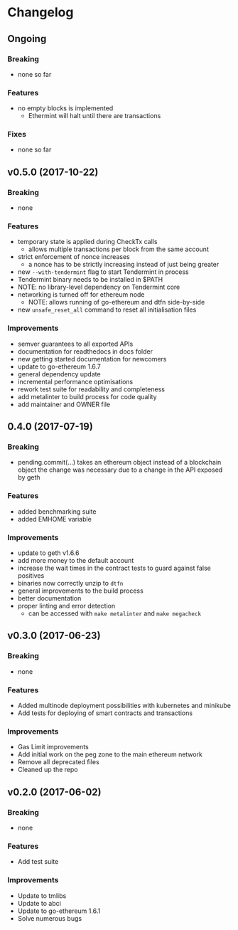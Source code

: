 # Changelog

## Ongoing
### Breaking
* none so far

### Features
* no empty blocks is implemented
  * Ethermint will halt until there are transactions

### Fixes
* none so far


## v0.5.0 (2017-10-22)
### Breaking
* none

### Features
* temporary state is applied during CheckTx calls
  * allows multiple transactions per block from the same account
* strict enforcement of nonce increases
  * a nonce has to be strictly increasing instead of just being greater
 * new `--with-tendermint` flag to start Tendermint in process
  * Tendermint binary needs to be installed in $PATH
  * NOTE: no library-level dependency on Tendermint core
* networking is turned off for ethereum node
  * NOTE: allows running of go-ethereum and dtfn side-by-side
* new `unsafe_reset_all` command to reset all initialisation files 

### Improvements
* semver guarantees to all exported APIs
* documentation for readthedocs in docs folder
* new getting started documentation for newcomers
* update to go-ethereum 1.6.7
* general dependency update
* incremental performance optimisations
* rework test suite for readability and completeness
* add metalinter to build process for code quality
* add maintainer and OWNER file


## 0.4.0 (2017-07-19)
### Breaking
* pending.commit(...) takes an ethereum object instead of a blockchain object
the change was necessary due to a change in the API exposed by geth

### Features
* added benchmarking suite
* added EMHOME variable

### Improvements
* update to geth v1.6.6
* add more money to the default account
* increase the wait times in the contract tests to guard against false positives
* binaries now correctly unzip to `dtfn`
* general improvements to the build process
* better documentation
* proper linting and error detection
  * can be accessed with `make metalinter` and `make megacheck`


## v0.3.0 (2017-06-23)
### Breaking
* none

### Features
* Added multinode deployment possibilities with kubernetes and minikube
* Add tests for deploying of smart contracts and transactions

### Improvements
* Gas Limit improvements
* Add initial work on the peg zone to the main ethereum network
* Remove all deprecated files
* Cleaned up the repo


## v0.2.0 (2017-06-02)
### Breaking
* none

### Features
* Add test suite

### Improvements
* Update to tmlibs
* Update to abci
* Update to go-ethereum 1.6.1
* Solve numerous bugs
